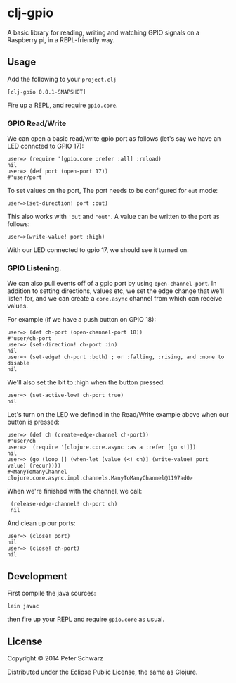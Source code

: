 # clj-gpio

A basic library for reading, writing and watching GPIO signals on a Raspberry pi, in a REPL-friendly way. 

## Usage

Add the following to your `project.clj`

    [clj-gpio 0.0.1-SNAPSHOT]

Fire up a REPL, and require `gpio.core`.

### GPIO Read/Write 

We can open a basic read/write gpio port as follows (let's say we have an LED conncted to GPIO 17):

    user=> (require '[gpio.core :refer :all] :reload)
    nil
    user=> (def port (open-port 17))
    #'user/port

To set values on the port, The port needs to be configured for `out` mode:

    user=>(set-direction! port :out)

This also works with `'out` and `"out"`.  A value can be written to the port as follows:

    user=>(write-value! port :high)

With our LED connected to gpio 17, we should see it turned on.

### GPIO Listening.

We can also pull events off of a gpio port by using `open-channel-port`.  In addition to setting directions, values etc, we set the edge change that we'll listen for, and we can create a `core.async` channel from which can receive values. 

For example (if we have a push button on GPIO 18):

    user=> (def ch-port (open-channel-port 18))
    #'user/ch-port
    user=> (set-direction! ch-port :in)
    nil
    user=> (set-edge! ch-port :both) ; or :falling, :rising, and :none to disable 
    nil

 We'll also set the bit to :high when the button pressed:

    user=> (set-active-low! ch-port true) 
    nil

Let's turn on the LED we defined in the Read/Write example above when our button is pressed: 

    user=> (def ch (create-edge-channel ch-port))
    #'user/ch
    user=>  (require '[clojure.core.async :as a :refer [go <!]])
    nil
    user=> (go (loop [] (when-let [value (<! ch)] (write-value! port value) (recur))))
    #<ManyToManyChannel clojure.core.async.impl.channels.ManyToManyChannel@1197ad0>


When we're finished with the channel, we call:

     (release-edge-channel! ch-port ch)
     nil

And clean up our ports:

    user=> (close! port)
    nil
    user=> (close! ch-port)
    nil

## Development

First compile the java sources:

    lein javac

then fire up your REPL and require `gpio.core` as usual.

## License

Copyright © 2014 Peter Schwarz

Distributed under the Eclipse Public License, the same as Clojure.